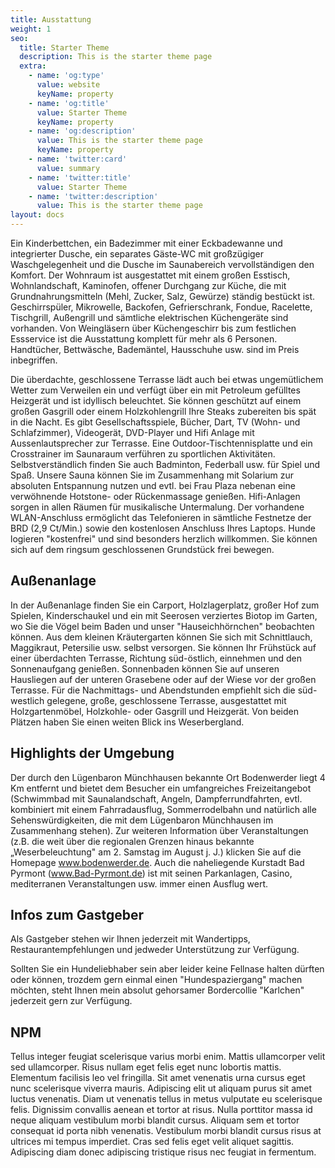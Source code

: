 ```yaml
---
title: Ausstattung
weight: 1
seo:
  title: Starter Theme
  description: This is the starter theme page
  extra:
    - name: 'og:type'
      value: website
      keyName: property
    - name: 'og:title'
      value: Starter Theme
      keyName: property
    - name: 'og:description'
      value: This is the starter theme page
      keyName: property
    - name: 'twitter:card'
      value: summary
    - name: 'twitter:title'
      value: Starter Theme
    - name: 'twitter:description'
      value: This is the starter theme page
layout: docs
---
```


Ein Kinderbettchen, ein Badezimmer mit einer Eckbadewanne und integrierter Dusche, ein separates Gäste-WC mit großzügiger Waschgelegenheit und die Dusche im Saunabereich vervollständigen den Komfort. Der Wohnraum ist ausgestattet mit einem großen Esstisch, Wohnlandschaft, Kaminofen, offener Durchgang zur Küche, die mit Grundnahrungsmitteln (Mehl, Zucker, Salz, Gewürze) ständig bestückt ist. Geschirrspüler, Mikrowelle, Backofen, Gefrierschrank, Fondue, Racelette, Tischgrill, Außengrill und sämtliche elektrischen Küchengeräte sind vorhanden. Von Weingläsern über Küchengeschirr bis zum festlichen Essservice ist die Ausstattung komplett für mehr als 6 Personen. Handtücher, Bettwäsche, Bademäntel, Hausschuhe usw. sind im Preis inbegriffen.

Die überdachte, geschlossene Terrasse lädt auch bei etwas ungemütlichem Wetter zum Verweilen ein und verfügt über ein mit Petroleum gefülltes Heizgerät und ist idyllisch beleuchtet.  Sie können geschützt auf einem großen Gasgrill oder einem Holzkohlengrill Ihre Steaks zubereiten bis spät in die Nacht. Es gibt Gesellschaftsspiele, Bücher, Dart, TV (Wohn- und Schlafzimmer), Videogerät, DVD-Player und Hifi Anlage mit Aussenlautsprecher zur Terrasse. Eine Outdoor-Tischtennisplatte und ein Crosstrainer im Saunaraum verführen zu sportlichen Aktivitäten. Selbstverständlich finden Sie auch Badminton, Federball usw. für Spiel und Spaß. Unsere Sauna können Sie im Zusammenhang mit Solarium zur absoluten Entspannung nutzen und evtl. bei Frau Plaza nebenan eine verwöhnende Hotstone- oder Rückenmassage genießen. Hifi-Anlagen sorgen in allen Räumen für musikalische Untermalung. Der vorhandene WLAN-Anschluss ermöglicht das Telefonieren in sämtliche Festnetze der BRD (2,9 Ct/Min.) sowie den kostenlosen Anschluss Ihres Laptops. Hunde logieren "kostenfrei" und sind besonders herzlich willkommen. Sie können sich auf dem ringsum geschlossenen Grundstück frei bewegen.

## Außenanlage
In der Außenanlage finden Sie ein Carport, Holzlagerplatz, großer Hof zum Spielen, Kinderschaukel und ein mit Seerosen verziertes Biotop im Garten, wo Sie die Vögel beim Baden und unser "Hauseichhörnchen" beobachten können. Aus dem kleinen Kräutergarten können Sie sich mit Schnittlauch, Maggikraut, Petersilie usw. selbst versorgen. Sie können Ihr Frühstück auf einer überdachten Terrasse, Richtung süd-östlich, einnehmen und den Sonnenaufgang genießen. Sonnenbaden können Sie auf unseren Hausliegen auf der unteren Grasebene oder auf der Wiese vor der großen Terrasse. Für die Nachmittags- und Abendstunden empfiehlt sich die süd-westlich gelegene, große, geschlossene Terrasse, ausgestattet mit Holzgartenmöbel, Holzkohle- oder Gasgrill und Heizgerät. Von beiden Plätzen haben Sie einen weiten Blick ins Weserbergland.

 

## Highlights der Umgebung
Der durch den Lügenbaron Münchhausen bekannte Ort Bodenwerder liegt 4 Km entfernt und bietet dem Besucher ein umfangreiches Freizeitangebot (Schwimmbad mit Saunalandschaft, Angeln, Dampferrundfahrten, evtl. kombiniert mit einem Fahrradausflug, Sommerrodelbahn und natürlich alle Sehenswürdigkeiten, die mit dem Lügenbaron Münchhausen im Zusammenhang stehen). Zur weiteren Information über Veranstaltungen (z.B. die weit über die regionalen Grenzen hinaus bekannte „Weserbeleuchtung" am 2. Samstag im August j. J.) klicken Sie auf die Homepage www.bodenwerder.de. Auch die naheliegende Kurstadt Bad Pyrmont (www.Bad-Pyrmont.de) ist mit seinen Parkanlagen, Casino, mediterranen Veranstaltungen usw. immer einen Ausflug wert.

## Infos zum Gastgeber
Als Gastgeber stehen wir Ihnen jederzeit mit Wandertipps, Restaurantempfehlungen und jedweder Unterstützung zur Verfügung.

Sollten Sie ein Hundeliebhaber sein aber leider keine Fellnase halten dürften oder können, trozdem gern einmal einen "Hundespaziergang" machen möchten, steht Ihnen mein absolut gehorsamer Bordercollie "Karlchen" jederzeit gern zur Verfügung.


## NPM

Tellus integer feugiat scelerisque varius morbi enim. Mattis ullamcorper velit sed ullamcorper. Risus nullam eget felis eget nunc lobortis mattis. Elementum facilisis leo vel fringilla. Sit amet venenatis urna cursus eget nunc scelerisque viverra mauris. Adipiscing elit ut aliquam purus sit amet luctus venenatis. Diam ut venenatis tellus in metus vulputate eu scelerisque felis. Dignissim convallis aenean et tortor at risus. Nulla porttitor massa id neque aliquam vestibulum morbi blandit cursus. Aliquam sem et tortor consequat id porta nibh venenatis. Vestibulum morbi blandit cursus risus at ultrices mi tempus imperdiet. Cras sed felis eget velit aliquet sagittis. Adipiscing diam donec adipiscing tristique risus nec feugiat in fermentum.
